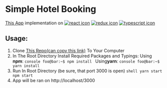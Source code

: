 # Simple Hotel Booking
[This App](https://github.com/Stradler/stazhirovkaViron/tree/master/3.hotelrooms) implementation on [![react icon](https://www.qualium-systems.com/wp-content/uploads/2015/07/icon-reactjs.svg)](https://reactjs.org/) [![redux icon](https://cdn-images-1.medium.com/max/1200/0*U2DmhXYumRyXH6X1.png)](https://redux.js.org/) [![typescript icon](http://www.typescriptlang.org/assets/images/icons/apple-touch-icon-180x180.png)](http://www.typescriptlang.org/)

## Usage:
1. Clone [This Repo(can copy this link)](https://github.com/Stradler/hotelReact.git) To Your Computer
2. In The Root Directory Install Required Packages and Typings:
  Using **npm**: 
          ```console
            foo@bar:~$ npm install
          ```
  Using**yarn**:
          ```console
            foo@bar:~$ yarn install
          ```
3. Run In Root Directory (be sure, that port 3000 is open)
          ```shell
          yarn start
          npm start
          ```
4. App will be ran on http://localhost/3000
